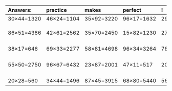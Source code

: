 | Answers: | practice | makes | perfect | ! |
| :--- | :--- | :--- | :--- | :--- |
| 30×44=1320 | 46×24=1104 | 35×92=3220 | 96×17=1632 | 29×27=783 | 
|   |   |   |   |   | 
|   |   |   |   |   | 
|   |   |   |   |   | 
| 86×51=4386 | 42×61=2562 | 35×70=2450 | 15×82=1230 | 27×64=1728 | 
|   |   |   |   |   | 
|   |   |   |   |   | 
|   |   |   |   |   | 
|   |   |   |   |   | 
| 38×17=646 | 69×33=2277 | 58×81=4698 | 96×34=3264 | 78×28=2184 | 
|   |   |   |   |   | 
|   |   |   |   |   | 
|   |   |   |   |   | 
|   |   |   |   |   | 
| 55×50=2750 | 96×67=6432 | 23×87=2001 | 47×11=517 | 20×59=1180 | 
|   |   |   |   |   | 
|   |   |   |   |   | 
|   |   |   |   |   | 
|   |   |   |   |   | 
| 20×28=560 | 34×44=1496 | 87×45=3915 | 68×80=5440 | 56×90=5040 | 
